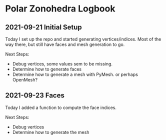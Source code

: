 # Polar Zonohedra Logbook

## 2021-09-21 Initial Setup

Today I set up the repo and started generating vertices/indices. Most of the
way there, but still have faces and mesh generation to go.

Next Steps:

* Debug vertices, some values sem to be missing.
* Determine how to generate faces
* Determine how to generate a mesh with PyMesh. or perhaps OpenMesh?

## 2021-09-23 Faces

Today I added a function to compute the face indices.

Next Steps:

* Debug vertices
* Determine how to generate the mesh